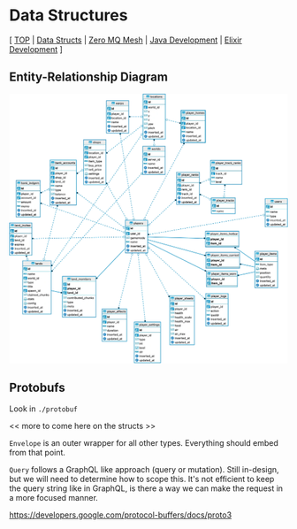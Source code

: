 # Data Structures

[
[TOP](../) |
[Data Structs](data-structs.md) |
[Zero MQ Mesh](zeromq-mesh.md) |
[Java Development](java.md) |
[Elixir Development](elixir.md)
]

## Entity-Relationship Diagram

![ER Diagram](/docs/ER-diagram.webp)

## Protobufs

Look in `./protobuf`

<< more to come here on the structs >>

`Envelope` is an outer wrapper for all other types.  Everything should embed
from that point.

`Query` follows a GraphQL like approach (query or mutation).  Still in-design,
but we will need to determine how to scope this. It's not efficient to keep
the query string like in GraphQL, is there a way we can make the request in a
more focused manner.

https://developers.google.com/protocol-buffers/docs/proto3
